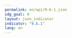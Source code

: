 ```yaml
---
permalink: en/api/9-b-1.json
sdg_goal: 9
layout: json_indicator
indicator: "9.b.1"
lang: en
---
```

